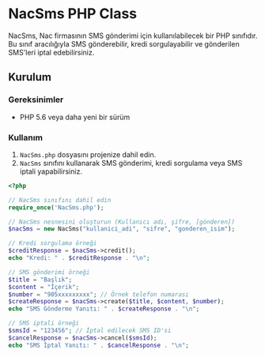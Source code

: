 # NacSms PHP Class

NacSms, Nac firmasının SMS gönderimi için kullanılabilecek bir PHP sınıfıdır. Bu sınıf aracılığıyla SMS gönderebilir, kredi sorgulayabilir ve gönderilen SMS'leri iptal edebilirsiniz.

## Kurulum

### Gereksinimler
- PHP 5.6 veya daha yeni bir sürüm

### Kullanım
1. `NacSms.php` dosyasını projenize dahil edin.
2. `NacSms` sınıfını kullanarak SMS gönderimi, kredi sorgulama veya SMS iptali yapabilirsiniz.

```php
<?php

// NacSms sınıfını dahil edin
require_once('NacSms.php');

// NacSms nesnesini oluşturun (Kullanıcı adı, şifre, [gönderen])
$nacSms = new NacSms("kullanici_adi", "sifre", "gonderen_isim");

// Kredi sorgulama örneği
$creditResponse = $nacSms->credit();
echo "Kredi: " . $creditResponse . "\n";

// SMS gönderimi örneği
$title = "Başlık";
$content = "İçerik";
$number = "905xxxxxxxxx"; // Örnek telefon numarası
$createResponse = $nacSms->create($title, $content, $number);
echo "SMS Gönderme Yanıtı: " . $createResponse . "\n";

// SMS iptali örneği
$smsId = "123456"; // İptal edilecek SMS ID'si
$cancelResponse = $nacSms->cancel($smsId);
echo "SMS İptal Yanıtı: " . $cancelResponse . "\n";
